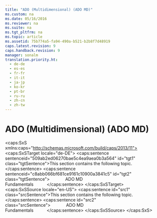 ```yaml
---
title: "ADO (Multidimensional) (ADO MD)"
ms.custom: na
ms.date: 05/16/2016
ms.reviewer: na
ms.suite: na
ms.tgt_pltfrm: na
ms.topic: article
ms.assetid: 75b774a5-fa94-490a-b521-b2b8f7d48919
caps.latest.revision: 9
caps.handback.revision: 9
manager: sonalm
translation.priority.ht: 
  - de-de
  - es-es
  - fr-fr
  - it-it
  - ja-jp
  - ko-kr
  - pt-br
  - ru-ru
  - zh-cn
  - zh-tw
---
```

# ADO (Multidimensional) (ADO MD)
<?xml version="1.0" encoding="utf-8"?>
<caps:SxS xmlns:caps="http://schemas.microsoft.com/build/caps/2013/11">
  <caps:SxSTarget locale="de-DE">
    <developerConceptualDocument xsi:schemaLocation="http://ddue.schemas.microsoft.com/authoring/2003/5 http://dduestorage.blob.core.windows.net/ddueschema/developer.xsd" xmlns="http://ddue.schemas.microsoft.com/authoring/2003/5" xmlns:xlink="http://www.w3.org/1999/xlink" xmlns:xsi="http://www.w3.org/2001/XMLSchema-instance">
      <introduction>
        <para>
          <caps:sentence sentenceid="509ab2ed06270bae5c4ea9aea0b3a564" id="tgt1" class="tgtSentence">This section contains the following topic.</caps:sentence>
        </para>
        <list class="bullet">
          <listItem>
            <para>
              <caps:sentence sentenceid="c8abb066bf681ce9161c10900a3841c5" id="tgt2" class="tgtSentence">             <legacyLink xlink:href="f6a20d9f-c1ab-474c-b9f3-82277e2a126d">ADO MD Fundamentals</legacyLink>           </caps:sentence>
            </para>
          </listItem>
        </list>
      </introduction>
      <relatedTopics></relatedTopics>
    </developerConceptualDocument>
  </caps:SxSTarget>
  <caps:SxSSource locale="en-US">
    <developerConceptualDocument xsi:schemaLocation="http://ddue.schemas.microsoft.com/authoring/2003/5 http://dduestorage.blob.core.windows.net/ddueschema/developer.xsd" xmlns="http://ddue.schemas.microsoft.com/authoring/2003/5" xmlns:xlink="http://www.w3.org/1999/xlink" xmlns:xsi="http://www.w3.org/2001/XMLSchema-instance">
      <introduction>
        <para>
          <caps:sentence id="src1" class="srcSentence">This section contains the following topic.</caps:sentence>
        </para>
        <list class="bullet">
          <listItem>
            <para>
              <caps:sentence id="src2" class="srcSentence">             <legacyLink xlink:href="f6a20d9f-c1ab-474c-b9f3-82277e2a126d">ADO MD Fundamentals</legacyLink>           </caps:sentence>
            </para>
          </listItem>
        </list>
      </introduction>
      <relatedTopics></relatedTopics>
    </developerConceptualDocument>
  </caps:SxSSource>
</caps:SxS>
